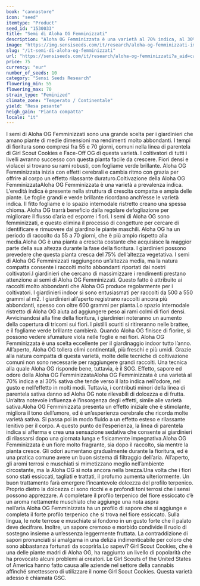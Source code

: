 ```yaml
---
book: "cannastore"
icon: "seed"
itemtype: "Product"
seed_id: "1530033"
title: "Semi di Aloha OG Femminizzati"
description: "Aloha OG Femminizzata è una varietà al 70% indica, al 30% sativa di altezza media e dai raccolti abbondanti. Dolci terpeni con note terrose e muschiate."
image: "https://img.sensiseeds.com/it/research/aloha-og-femminizzati-image.png"
slug: "/it-semi-di-aloha-og-femminizzati"
url: "https://sensiseeds.com/it/research/aloha-og-femminizzati?a_aid=cannastore"
price: 75
currency: "eur"
number_of_seeds: 10
category: "Sensi Seeds Research"
flowering_min: 55
flowering_max: 70
strain_type: "Feminized"
climate_zone: "Temperato / Continentale"
yield: "Resa pesante"
heigh_gain: "Pianta compatta"
locale: "it"
---
```

I semi di Aloha OG Femminizzati sono una grande scelta per i giardinieri che amano piante di medie dimensioni ma rendimenti molto abbondanti. I tempi di fioritura sono compresi fra 55 e 70 giorni, comuni nella linea di parentela di Girl Scout Cookies e Face-Off OG di questa varietà. I coltivatori di tutti i livelli avranno successo con questa pianta facile da crescere. Fiori densi e violacei si trovano su rami robusti, con fogliame verde brillante. Aloha OG Femminizzata inizia con effetti cerebrali e cambia ritmo con grazia per offrire al corpo un effetto rilassante duraturo.Coltivazione della Aloha OG FemminizzataAloha OG Femminizzata è una varietà a prevalenza indica. L’eredità indica è presente nella struttura di crescita compatta e ampia delle piante. Le foglie grandi e verde brillante ricordano anch’esse le varietà indica. Il fitto fogliame e lo spazio internodale ristretto creano una spessa chioma. Aloha OG trarrà beneficio dalla regolare defogliazione per migliorare il flusso d’aria ed esporre i fiori. I semi di Aloha OG sono femminizzati, e questo elimina il processo di congetture per cercare di identificare e rimuovere dal giardino le piante maschili. Aloha OG ha un periodo di raccolto da 55 a 70 giorni, che è più ampio rispetto alla media.Aloha OG è una pianta a crescita costante che acquisisce la maggior parte della sua altezza durante la fase della fioritura. I giardinieri possono prevedere che questa pianta cresca del 75% dell’altezza vegetativa. I semi di Aloha OG Femminizzati raggiungono un’altezza media, ma la natura compatta consente i raccolti molto abbondanti riportati dai nostri coltivatori.I giardinieri che cercano di massimizzare i rendimenti prestano attenzione ai semi di Aloha OG Femminizzati. Questo fatto è attribuito ai raccolti molto abbondanti che Aloha OG produce regolarmente per i coltivatori. I giardinieri indoor si sono entusiasmati per raccolti da 500 a 550 grammi al m2. I giardinieri all’aperto registrano raccolti ancora più abbondanti, spesso con oltre 600 grammi per pianta.Lo spazio internodale ristretto di Aloha OG aiuta ad aggiungere peso ai rami colmi di fiori densi. Avvicinandosi alla fine della fioritura, i giardinieri noteranno un aumento della copertura di tricomi sui fiori. I pistilli scuriti si ritireranno nelle brattee, e il fogliame verde brillante cambierà. Quando Aloha OG finisce di fiorire, si possono vedere sfumature viola nelle foglie e nei fiori. Aloha OG Femminizzata è una scelta eccellente per il giardinaggio indoor tutto l’anno. All’aperto, Aloha OG tollera climi continentali, più freschi e più umidi. Grazie alla natura compatta di questa varietà, molte delle tecniche di coltivazione comuni non sono necessarie per raggiungere grandi raccolti. Una tecnica alla quale Aloha OG risponde bene, tuttavia, è il SOG. Effetto, sapore ed odore della Aloha OG FemminizzataAloha OG Femminizzata è una varietà al 70% indica e al 30% sativa che tende verso il lato indica nell’odore, nel gusto e nell’effetto in molti modi. Tuttavia, i contributi minori della linea di parentela sativa danno ad Aloha OG note rilevabili di dolcezza e di frutta. Un’altra notevole influenza è l’insorgenza degli effetti, simile alle varietà sativa.Aloha OG Femminizzata presenta un effetto iniziale che è stimolante, migliora il tono dell’umore, ed è un’esperienza cerebrale che ricorda molte varietà sativa. Si passa poi in modo fluido a un effetto esteso e rilassante lenitivo per il corpo. A questo punto dell’esperienza, la linea di parentela indica si afferma e crea una sensazione sedativa che consente ai giardinieri di rilassarsi dopo una giornata lunga e fisicamente impegnativa.Aloha OG Femminizzata è un fiore molto fragrante, sia dopo il raccolto, sia mentre la pianta cresce. Gli odori aumentano gradualmente durante la fioritura, ed è una pratica comune avere un buon sistema di filtraggio dell’aria. All’aperto, gli aromi terrosi e muschiati si mimetizzano meglio nell’ambiente circostante, ma la Aloha OG si nota ancora nella brezza.Una volta che i fiori sono stati essiccati, tagliati e trattati, il profumo aumenta ulteriormente. Un buon trattamento farà emergere l’incantevole dolcezza del profilo terpenico. Proprio dietro la dolcezza ci sono ricchi e e profondi toni terrosi che i sensi possono apprezzare. A completare il profilo terpenico del fiore essiccato c’è un aroma nettamente muschiato che aggiunge una nota aspra nell’aria.Aloha OG Femminizzata ha un profilo di sapore che si aggiunge e completa il forte profilo terpenico che si trova nel fiore essiccato. Sulla lingua, le note terrose e muschiate si fondono in un gusto forte che il palato deve decifrare. Inoltre, un sapore cremoso e morbido condivide il ruolo di sostegno insieme a un’essenza leggermente fruttata. La contraddizione di sapori pronunciati si amalgama in una delizia indimenticabile per coloro che sono abbastanza fortunati da scoprirla.Lo sapevi? Girl Scout Cookies, che è una delle piante madri di Aloha OG, ha raggiunto un livello di popolarità che ha provocato alcuni problemi ai creatori. Le Girl Scouts of the United States of America hanno fatto causa alle aziende nel settore della cannabis affinché smettessero di utilizzare il nome Girl Scout Cookies. Questa varietà adesso è chiamata GSC.
